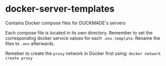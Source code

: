 # docker-server-templates
Contains Docker compose files for DUCKMADE's servers

Each compose file is located in its own directory. Remember to set the corresponding docker service values for each `.env.template`. Rename the files to `.env` afterwards.

Remeber to create the `proxy` network in Docker first using: `docker network create proxy`